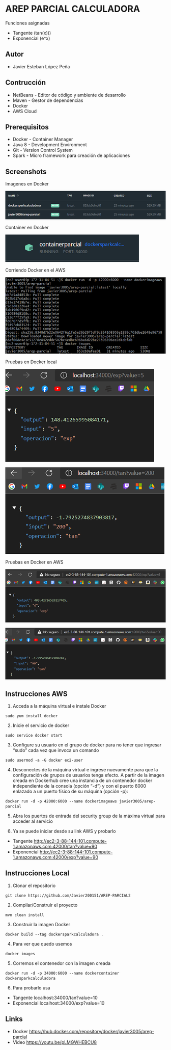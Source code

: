 # AREP PARCIAL CALCULADORA
Funciones asignadas
- Tangente (tan(x)))
- Exponencial (e^x)

## Autor
* Javier Esteban López Peña

## Contrucción
* NetBeans - Editor de código y ambiente de desarrollo
* Maven - Gestor de dependencias
* Docker 
* AWS Cloud

## Prerequisitos
* Docker - Container Manager
* Java 8 - Development Environment
* Git - Version Control System
* Spark - Micro framework para creación de aplicaciones

## Screenshots

Imagenes en Docker

![](img/imageslocal.png)

Container en Docker 

![](img/containerlocal.png)

Corriendo Docker en el AWS

![](img/dockeraws.png)

Pruebas en Docker local

![](img/dockerexp.png)

![](img/dockertan.png)

Pruebas en Docker en AWS

![](img/pruebaexp.png)

![](img/pruebatan.png)

## Instrucciones AWS
1. Acceda a la máquina virtual e instale Docker

```
sudo yum install docker
```

2. Inicie el servicio de docker

```
sudo service docker start
```

3. Configure su usuario en el grupo de docker para no tener que ingresar “sudo” cada vez que invoca un comando

```
sudo usermod -a -G docker ec2-user
```

4. Desconectes de la máquina virtual e ingrese nuevamente para que la configuración de grupos de usuarios tenga efecto. A partir de la imagen creada en Dockerhub cree una instancia de un contenedor docker independiente de la consola (opción “-d”) y con el puerto 6000 enlazado a un puerto físico de su máquina (opción -p):

```
docker run -d -p 42000:6000 --name dockerimageaws javier3005/arep-parcial
```

5. Abra los puertos de entrada del security group de la máxima virtual para acceder al servicio

6. Ya se puede iniciar desde su link AWS y probarlo

- Tangente http://ec2-3-88-144-101.compute-1.amazonaws.com:42000/tan?value=90
- Exponencial http://ec2-3-88-144-101.compute-1.amazonaws.com:42000/exp?value=90

## Instrucciones Local

1. Clonar el repositorio

```
git clone https://github.com/Javier200151/AREP-PARCIAL2
```

2. Compilar/Construir el proyecto

```
mvn clean install
```

3. Construir la imagen Docker

```
docker build --tag dockersparkcalculadora .
```

4. Para ver que quedo usemos

```
docker images
```

5. Corremos el contenedor con la imagen creada

```
docker run -d -p 34000:6000 --name dockercontainer dockersparkcalculadora
```

6. Para probarlo usa

- Tangente localhost:34000/tan?value=10
- Exponencial localhost:34000/exp?value=10

## Links

- Docker https://hub.docker.com/repository/docker/javier3005/arep-parcial
- Video https://youtu.be/pLMGWHEBCU8
